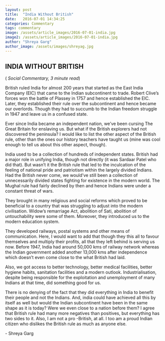 ```yaml
---
layout: post
title:  "India Without British"
date:   2016-07-01 14:34:25
categories: Commentary
tags: commentary
image: /assets/article_images/2016-07-01-india.jpg
image2: /assets/article_images/2016-07-01-india.jpg
author: "Shreya Garg"
author_image: /assets/images/shreyag.jpg
---
```

<h2>INDIA WITHOUT BRITISH</h2>
( <i>Social Commentary, 3 minute read</i>)<br>
<p>British ruled India for almost 200 years that started as the East India Company (EIC) that came to the Indian subcontinent to trade. Robert Clive’s forces won the battle of Plassey in 1757 and hence established the EIC. Later, they established their rule over the subcontinent and hence became our overlords. Though they had to succumb to the Indian freedom struggle in 1947 and leave us in a confused state.</p>
<p>Ever since India became an independent nation, we’ve been cursing The Great Britain for enslaving us. But what if the British explorers had not discovered the peninsula? I would like to list the other aspect of the British rule, other than the ones our history teachers have taught us (mine was cool enough to tell us about this other aspect, though).</p>
<p>India used to be a collection of hundreds of independent states. British had a major role in unifying India, though not directly (it was Sardaar Patel who did that). But wasn’t it the British rule that led to the inculcation of the feeling of national pride and patriotism within the largely divided Indians. Had the British never come, we would’ve still been a collection of unnecessarily divided states fighting for existence in the modern world. The Mughal rule had fairly declined by then and hence Indians were under a constant threat of wars.</p>
<p>They brought in many religious and social reforms which proved to be beneficial to a country that was struggling to adjust into the modern civilisation. Widow’s remarriage Act, abolition of Sati, abolition of untouchability were some of them. Moreover, they introduced us to the modern education system.</p>
<p>They developed railways, postal systems and other means of communication. Here, I would want to add that though they this all to favour themselves and multiply their profits, all that they left behind is serving us now. Before 1947, India had around 50,000 kms of railway network whereas the Indian government added another 13,000 kms after independence which doesn’t even come close to the what British had laid.</p>
<p>Also, we got access to better technology, better medical facilities, better hygiene habits, sanitation facilities and a modern outlook. Industrialisation, despite being responsible for the exploitation and unemployment of many Indians at that time, did something good for us.</p>
<p>There is no denying of the fact that they did everything in India to benefit their people and not the Indians. And, india could have achieved all this by itself as well but would the Indian subcontinent have been in the same shape as it is today? Were we even close to a nation before them? I agree that British rule had many more negatives than positives, but everything has two sides to it. Also, I am not a pro -British, at all. I too am a proud Indian citizen who dislikes the British rule as much as anyone else.</p>
- Shreya Garg